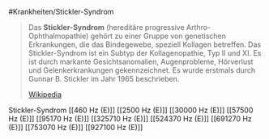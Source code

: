 #Krankheiten/Stickler-Syndrom

> Das **Stickler-Syndrom** (hereditäre progressive Arthro-Ophthalmopathie) gehört zu einer Gruppe von genetischen Erkrankungen, die das Bindegewebe, speziell Kollagen  betreffen. Das Stickler-Syndrom ist ein Subtyp der Kollagenopathie, Typ II und XI. Es ist durch markante Gesichtsanomalien, Augenprobleme, Hörverlust und Gelenkerkrankungen gekennzeichnet. Es wurde erstmals durch Gunnar B. Stickler im Jahr 1965 beschrieben.
>
> [Wikipedia](https://de.wikipedia.org/wiki/Stickler-Syndrom)

Stickler-Syndrom
[[460 Hz (E)]]
[[2500 Hz (E)]]
[[30000 Hz (E)]]
[[57500 Hz (E)]]
[[95170 Hz (E)]]
[[325710 Hz (E)]]
[[524370 Hz (E)]]
[[691270 Hz (E)]]
[[753070 Hz (E)]]
[[927100 Hz (E)]]